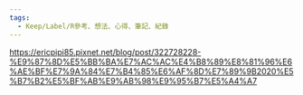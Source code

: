 ```yaml
---
tags:
  - Keep/Label/R參考、想法、心得、筆記、紀錄
---
```


https://ericpipi85.pixnet.net/blog/post/322728228-%E9%87%8D%E5%BB%BA%E7%AC%AC%E4%B8%89%E8%81%96%E6%AE%BF%E7%9A%84%E7%B4%85%E6%AF%8D%E7%89%9B2020%E5%B7%B2%E5%BF%AB%E9%AB%98%E9%95%B7%E5%A4%A7